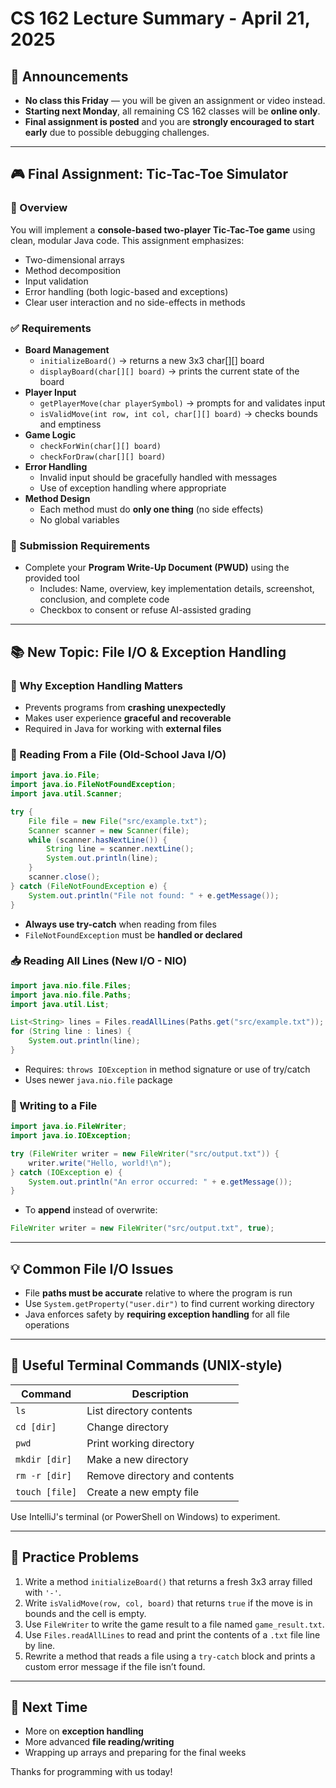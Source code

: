 # CS 162 Lecture Summary - April 21, 2025

## 📅 Announcements
- **No class this Friday** — you will be given an assignment or video instead.
- **Starting next Monday**, all remaining CS 162 classes will be **online only**.
- **Final assignment is posted** and you are **strongly encouraged to start early** due to possible debugging challenges.

---

## 🎮 Final Assignment: Tic-Tac-Toe Simulator

### 📝 Overview
You will implement a **console-based two-player Tic-Tac-Toe game** using clean, modular Java code. This assignment emphasizes:
- Two-dimensional arrays
- Method decomposition
- Input validation
- Error handling (both logic-based and exceptions)
- Clear user interaction and no side-effects in methods

### ✅ Requirements
- **Board Management**
    - `initializeBoard()` → returns a new 3x3 char[][] board
    - `displayBoard(char[][] board)` → prints the current state of the board
- **Player Input**
    - `getPlayerMove(char playerSymbol)` → prompts for and validates input
    - `isValidMove(int row, int col, char[][] board)` → checks bounds and emptiness
- **Game Logic**
    - `checkForWin(char[][] board)`
    - `checkForDraw(char[][] board)`
- **Error Handling**
    - Invalid input should be gracefully handled with messages
    - Use of exception handling where appropriate
- **Method Design**
    - Each method must do **only one thing** (no side effects)
    - No global variables

### 🧾 Submission Requirements
- Complete your **Program Write-Up Document (PWUD)** using the provided tool
    - Includes: Name, overview, key implementation details, screenshot, conclusion, and complete code
    - Checkbox to consent or refuse AI-assisted grading

---

## 📚 New Topic: File I/O & Exception Handling

### 🧠 Why Exception Handling Matters
- Prevents programs from **crashing unexpectedly**
- Makes user experience **graceful and recoverable**
- Required in Java for working with **external files**

### 📁 Reading From a File (Old-School Java I/O)

```java
import java.io.File;
import java.io.FileNotFoundException;
import java.util.Scanner;

try {
    File file = new File("src/example.txt");
    Scanner scanner = new Scanner(file);
    while (scanner.hasNextLine()) {
        String line = scanner.nextLine();
        System.out.println(line);
    }
    scanner.close();
} catch (FileNotFoundException e) {
    System.out.println("File not found: " + e.getMessage());
}
```

- **Always use try-catch** when reading from files
- `FileNotFoundException` must be **handled or declared**

### 📥 Reading All Lines (New I/O - NIO)
```java
import java.nio.file.Files;
import java.nio.file.Paths;
import java.util.List;

List<String> lines = Files.readAllLines(Paths.get("src/example.txt"));
for (String line : lines) {
    System.out.println(line);
}
```

- Requires: `throws IOException` in method signature or use of try/catch
- Uses newer `java.nio.file` package

### 📝 Writing to a File
```java
import java.io.FileWriter;
import java.io.IOException;

try (FileWriter writer = new FileWriter("src/output.txt")) {
    writer.write("Hello, world!\n");
} catch (IOException e) {
    System.out.println("An error occurred: " + e.getMessage());
}
```

- To **append** instead of overwrite:
```java
FileWriter writer = new FileWriter("src/output.txt", true);
```

---

## 💡 Common File I/O Issues
- File **paths must be accurate** relative to where the program is run
- Use `System.getProperty("user.dir")` to find current working directory
- Java enforces safety by **requiring exception handling** for all file operations

---

## 🔧 Useful Terminal Commands (UNIX-style)
| Command       | Description                       |
|---------------|-----------------------------------|
| `ls`          | List directory contents           |
| `cd [dir]`    | Change directory                  |
| `pwd`         | Print working directory           |
| `mkdir [dir]` | Make a new directory              |
| `rm -r [dir]` | Remove directory and contents     |
| `touch [file]`| Create a new empty file           |

Use IntelliJ's terminal (or PowerShell on Windows) to experiment.

---

## 🧪 Practice Problems
1. Write a method `initializeBoard()` that returns a fresh 3x3 array filled with `'-'`.
2. Write `isValidMove(row, col, board)` that returns `true` if the move is in bounds and the cell is empty.
3. Use `FileWriter` to write the game result to a file named `game_result.txt`.
4. Use `Files.readAllLines` to read and print the contents of a `.txt` file line by line.
5. Rewrite a method that reads a file using a `try-catch` block and prints a custom error message if the file isn’t found.

---

## 📌 Next Time
- More on **exception handling**
- More advanced **file reading/writing**
- Wrapping up arrays and preparing for the final weeks

Thanks for programming with us today!

